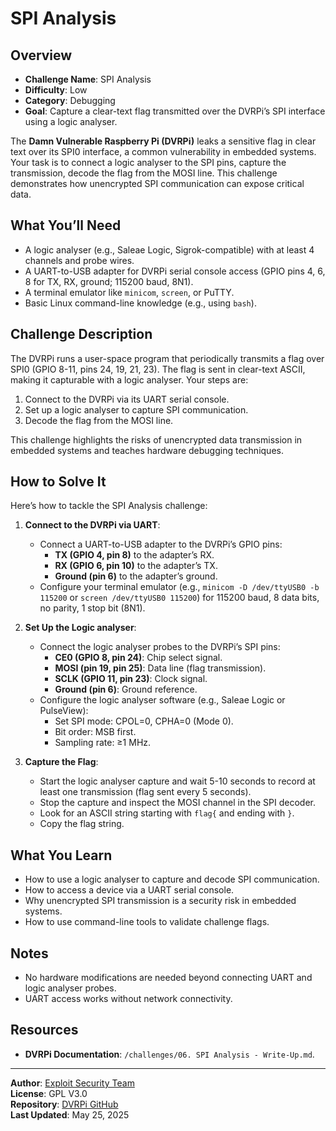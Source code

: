 # SPI Analysis 

## Overview
- **Challenge Name**: SPI Analysis  
- **Difficulty**: Low  
- **Category**: Debugging  
- **Goal**: Capture a clear-text flag transmitted over the DVRPi’s SPI interface using a logic analyser.

The **Damn Vulnerable Raspberry Pi (DVRPi)** leaks a sensitive flag in clear text over its SPI0 interface, a common vulnerability in embedded systems. Your task is to connect a logic analyser to the SPI pins, capture the transmission, decode the flag from the MOSI line. This challenge demonstrates how unencrypted SPI communication can expose critical data.

## What You’ll Need
- A logic analyser (e.g., Saleae Logic, Sigrok-compatible) with at least 4 channels and probe wires.
- A UART-to-USB adapter for DVRPi serial console access (GPIO pins 4, 6, 8 for TX, RX, ground; 115200 baud, 8N1).
- A terminal emulator like `minicom`, `screen`, or PuTTY.
- Basic Linux command-line knowledge (e.g., using `bash`).

## Challenge Description
The DVRPi runs a user-space program that periodically transmits a flag over SPI0 (GPIO 8-11, pins 24, 19, 21, 23). The flag is sent in clear-text ASCII, making it capturable with a logic analyser. Your steps are:

1. Connect to the DVRPi via its UART serial console.
2. Set up a logic analyser to capture SPI communication.
3. Decode the flag from the MOSI line.

This challenge highlights the risks of unencrypted data transmission in embedded systems and teaches hardware debugging techniques.

## How to Solve It
Here’s how to tackle the SPI Analysis challenge:

1. **Connect to the DVRPi via UART**:
   - Connect a UART-to-USB adapter to the DVRPi’s GPIO pins:
     - **TX (GPIO 4, pin 8)** to the adapter’s RX.
     - **RX (GPIO 6, pin 10)** to the adapter’s TX.
     - **Ground (pin 6)** to the adapter’s ground.
   - Configure your terminal emulator (e.g., `minicom -D /dev/ttyUSB0 -b 115200` or `screen /dev/ttyUSB0 115200`) for 115200 baud, 8 data bits, no parity, 1 stop bit (8N1).

2. **Set Up the Logic analyser**:
   - Connect the logic analyser probes to the DVRPi’s SPI pins:
     - **CE0 (GPIO 8, pin 24)**: Chip select signal.
     - **MOSI (pin 19, pin 25)**: Data line (flag transmission).
     - **SCLK (GPIO 11, pin 23)**: Clock signal.
     - **Ground (pin 6)**: Ground reference.
   - Configure the logic analyser software (e.g., Saleae Logic or PulseView):
     - Set SPI mode: CPOL=0, CPHA=0 (Mode 0).
     - Bit order: MSB first.
     - Sampling rate: ≥1 MHz.

3. **Capture the Flag**:
   - Start the logic analyser capture and wait 5-10 seconds to record at least one transmission (flag sent every 5 seconds).
   - Stop the capture and inspect the MOSI channel in the SPI decoder.
   - Look for an ASCII string starting with `flag{` and ending with `}`.
   - Copy the flag string.

## What You Learn
- How to use a logic analyser to capture and decode SPI communication.
- How to access a device via a UART serial console.
- Why unencrypted SPI transmission is a security risk in embedded systems.
- How to use command-line tools to validate challenge flags.

## Notes
- No hardware modifications are needed beyond connecting UART and logic analyser probes.
- UART access works without network connectivity.

## Resources
- **DVRPi Documentation**: `/challenges/06. SPI Analysis - Write-Up.md`.
  
---

**Author**: [Exploit Security Team](https://www.exploitsecurity.io)  
**License**: GPL V3.0  
**Repository**: [DVRPi GitHub](https://github.com/exploitsecurityio/DVRPi)  
**Last Updated**: May 25, 2025


